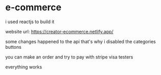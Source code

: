 # e-commerce
i used reactjs to build it

website url: https://creator-ecommerce.netlify.app/

some changes happened to the api that's why i disabled the categories buttons

you can make an order and try to pay with stripe visa testers

everything works
